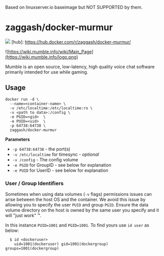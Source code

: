 Based on linuxserver.io baseimage but NOT SUPPORTED by them.

# zaggash/docker-murmur
[![](https://images.microbadger.com/badges/image/zaggash/docker-murmur.svg)](https://microbadger.com/images/zaggash/docker-murmur "Get your own image badge on microbadger.com")
[hub]: https://hub.docker.com/r/zaggash/docker-murmur/

![https://wiki.mumble.info/wiki/Main_Page](https://wiki.mumble.info/logo.png)

Mumble is an open source, low-latency, high quality voice chat software primarily intended for use while gaming.


## Usage

```
docker run -d \
  --name=<container-name> \
  -v /etc/localtime:/etc/localtime:ro \
  -v <path to data>:/config \
  -e PGID=<gid>  \
  -e PUID=<uid>  \
  -p 64738:64738 \
  zaggash/docker-murmur
```
**Parameters**

* `-p 64738:64738` - the port(s)
* `-v /etc/localtime` for timesync - *optional*
* `-v /config` - The config volume
* `-e PGID` for GroupID - see below for explanation
* `-e PUID` for UserID - see below for explanation

### User / Group Identifiers

Sometimes when using data volumes (`-v` flags) permissions issues can arise between the host OS and the container. We avoid this issue by allowing you to specify the user `PUID` and group `PGID`. Ensure the data volume directory on the host is owned by the same user you specify and it will "just work" ™.

In this instance `PUID=1001` and `PGID=1001`. To find yours use `id user` as below:

```
  $ id <dockeruser>
    uid=1001(dockeruser) gid=1001(dockergroup) groups=1001(dockergroup)
```
